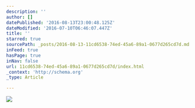 ```yaml
---
description: ''
author: []
datePublished: '2016-08-13T23:00:48.125Z'
dateModified: '2016-07-10T06:46:07.447Z'
title: ''
starred: true
sourcePath: _posts/2016-08-13-11cd6538-74ed-45a6-89a1-0677d265cd7d.md
inFeed: true
hasPage: true
inNav: false
url: 11cd6538-74ed-45a6-89a1-0677d265cd7d/index.html
_context: 'http://schema.org'
_type: Article

---
```

![](https://the-grid-user-content.s3-us-west-2.amazonaws.com/254e67c2-37e6-4059-82a3-5cacb607cd8d.jpg)